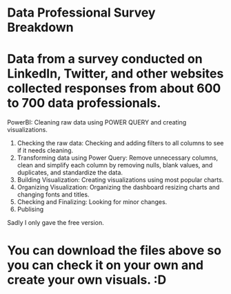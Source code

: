 # Data Professional Survey Breakdown 
# Data from a survey conducted on LinkedIn, Twitter, and other websites collected responses from about 600 to 700 data professionals.

PowerBI: Cleaning raw data using POWER QUERY and creating visualizations.
1. Checking the raw data: Checking and adding filters to all columns to see if it needs cleaning.
2. Transforming data using Power Query: Remove unnecessary columns, clean and simplify each column by removing nulls, blank values, and duplicates, and standardize the data.
3. Building Visualization: Creating visualizations using most popular charts.
4. Organizing Visualization: Organizing the dashboard resizing charts and changing fonts and titles.
5. Checking and Finalizing: Looking for minor changes.
6. Publising

Sadly I only gave the free version.
# You can download the files above so you can check it on your own and create your own visuals. :D
